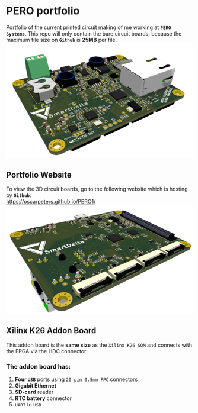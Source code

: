 # PERO portfolio
Portfolio of the current printed circuit making of me working at **`PERO Systems`**. This repo will only contain the bare circuit boards, because the maximum file size on **`Github`** is **25MB** per file.
![Top side PCB](https://github.com/oscarpeters/PERO1/blob/main/pictures/pero1.PNG)

## Portfolio Website 
To view the 3D circuit boards, go to the following website which is hosting by **`Github`**:  
https://oscarpeters.github.io/PERO1/
![Top side PCB](https://github.com/oscarpeters/PERO1/blob/main/pictures/pero2.PNG)

## Xilinx K26 Addon Board
This addon board is the **same size** as the `Xilinx K26 SOM` and connects with the FPGA via the HDC connector. 

### The addon board has:
1. **Four `USB`** ports using `20 pin 0.5mm FPC` connectors
1. **Gigabit Ethernet**
1. **SD-card** reader
1. **RTC battery** connector
1. `UART` to `USB`
